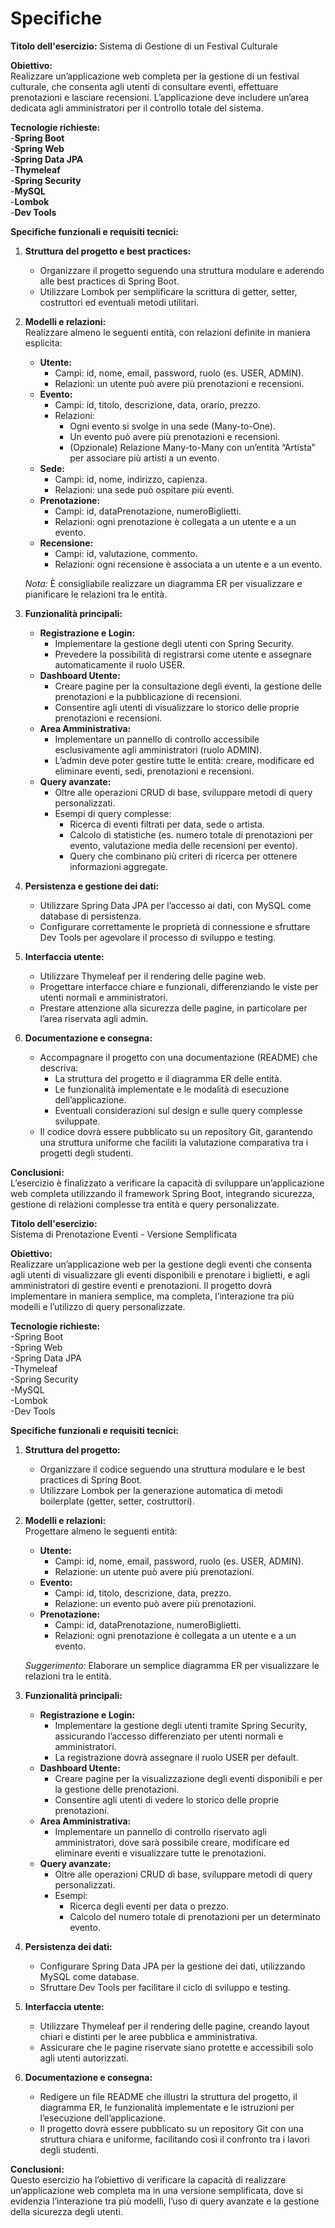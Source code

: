 # Specifiche

**Titolo dell'esercizio:**
Sistema di Gestione di un Festival Culturale

**Obiettivo:**  
Realizzare un’applicazione web completa per la gestione di un festival culturale, che consenta agli utenti di consultare eventi, effettuare prenotazioni e lasciare recensioni. L’applicazione deve includere un’area dedicata agli amministratori per il controllo totale del sistema.

**Tecnologie richieste:**  
-**Spring Boot**  
-**Spring Web**  
-**Spring Data JPA**  
-**Thymeleaf**  
-**Spring Security**  
-**MySQL**  
-**Lombok**  
-**Dev Tools**

**Specifiche funzionali e requisiti tecnici:**  

1. **Struttura del progetto e best practices:**  
   - Organizzare il progetto seguendo una struttura modulare e aderendo alle best practices di Spring Boot.  
   - Utilizzare Lombok per semplificare la scrittura di getter, setter, costruttori ed eventuali metodi utilitari.

2. **Modelli e relazioni:**  
   Realizzare almeno le seguenti entità, con relazioni definite in maniera esplicita:  
   - **Utente:**  
     - Campi: id, nome, email, password, ruolo (es. USER, ADMIN).  
     - Relazioni: un utente può avere più prenotazioni e recensioni.
   - **Evento:**  
     - Campi: id, titolo, descrizione, data, orario, prezzo.  
     - Relazioni:  
       - Ogni evento si svolge in una sede (Many-to-One).  
       - Un evento può avere più prenotazioni e recensioni.  
       - (Opzionale) Relazione Many-to-Many con un’entità “Artista” per associare più artisti a un evento.
   - **Sede:**  
     - Campi: id, nome, indirizzo, capienza.  
     - Relazioni: una sede può ospitare più eventi.
   - **Prenotazione:**  
     - Campi: id, dataPrenotazione, numeroBiglietti.  
     - Relazioni: ogni prenotazione è collegata a un utente e a un evento.
   - **Recensione:**  
     - Campi: id, valutazione, commento.  
     - Relazioni: ogni recensione è associata a un utente e a un evento.

   *Nota:* È consigliabile realizzare un diagramma ER per visualizzare e pianificare le relazioni tra le entità.

3. **Funzionalità principali:**  
   - **Registrazione e Login:**  
     - Implementare la gestione degli utenti con Spring Security.  
     - Prevedere la possibilità di registrarsi come utente e assegnare automaticamente il ruolo USER.  
   - **Dashboard Utente:**  
     - Creare pagine per la consultazione degli eventi, la gestione delle prenotazioni e la pubblicazione di recensioni.  
     - Consentire agli utenti di visualizzare lo storico delle proprie prenotazioni e recensioni.
   - **Area Amministrativa:**  
     - Implementare un pannello di controllo accessibile esclusivamente agli amministratori (ruolo ADMIN).  
     - L’admin deve poter gestire tutte le entità: creare, modificare ed eliminare eventi, sedi, prenotazioni e recensioni.  
   - **Query avanzate:**  
     - Oltre alle operazioni CRUD di base, sviluppare metodi di query personalizzati.  
     - Esempi di query complesse:  
       - Ricerca di eventi filtrati per data, sede o artista.  
       - Calcolo di statistiche (es. numero totale di prenotazioni per evento, valutazione media delle recensioni per evento).  
       - Query che combinano più criteri di ricerca per ottenere informazioni aggregate.

4. **Persistenza e gestione dei dati:**  
   - Utilizzare Spring Data JPA per l’accesso ai dati, con MySQL come database di persistenza.  
   - Configurare correttamente le proprietà di connessione e sfruttare Dev Tools per agevolare il processo di sviluppo e testing.

5. **Interfaccia utente:**  
   - Utilizzare Thymeleaf per il rendering delle pagine web.  
   - Progettare interfacce chiare e funzionali, differenziando le viste per utenti normali e amministratori.  
   - Prestare attenzione alla sicurezza delle pagine, in particolare per l’area riservata agli admin.

6. **Documentazione e consegna:**  
   - Accompagnare il progetto con una documentazione (README) che descriva:  
     - La struttura del progetto e il diagramma ER delle entità.  
     - Le funzionalità implementate e le modalità di esecuzione dell’applicazione.  
     - Eventuali considerazioni sul design e sulle query complesse sviluppate.  
   - Il codice dovrà essere pubblicato su un repository Git, garantendo una struttura uniforme che faciliti la valutazione comparativa tra i progetti degli studenti.

**Conclusioni:**  
L’esercizio è finalizzato a verificare la capacità di sviluppare un’applicazione web completa utilizzando il framework Spring Boot, integrando sicurezza, gestione di relazioni complesse tra entità e query personalizzate.

**Titolo dell'esercizio:**  
Sistema di Prenotazione Eventi - Versione Semplificata

**Obiettivo:**  
Realizzare un’applicazione web per la gestione degli eventi che consenta agli utenti di visualizzare gli eventi disponibili e prenotare i biglietti, e agli amministratori di gestire eventi e prenotazioni. Il progetto dovrà implementare in maniera semplice, ma completa, l’interazione tra più modelli e l’utilizzo di query personalizzate.

**Tecnologie richieste:**  
-Spring Boot  
-Spring Web  
-Spring Data JPA  
-Thymeleaf  
-Spring Security  
-MySQL  
-Lombok  
-Dev Tools

**Specifiche funzionali e requisiti tecnici:**  

1. **Struttura del progetto:**  
   - Organizzare il codice seguendo una struttura modulare e le best practices di Spring Boot.  
   - Utilizzare Lombok per la generazione automatica di metodi boilerplate (getter, setter, costruttori).

2. **Modelli e relazioni:**  
   Progettare almeno le seguenti entità:
   - **Utente:**  
     - Campi: id, nome, email, password, ruolo (es. USER, ADMIN).  
     - Relazione: un utente può avere più prenotazioni.
   - **Evento:**  
     - Campi: id, titolo, descrizione, data, prezzo.  
     - Relazione: un evento può avere più prenotazioni.
   - **Prenotazione:**  
     - Campi: id, dataPrenotazione, numeroBiglietti.  
     - Relazioni: ogni prenotazione è collegata a un utente e a un evento.

   *Suggerimento:* Elaborare un semplice diagramma ER per visualizzare le relazioni tra le entità.

3. **Funzionalità principali:**  
   - **Registrazione e Login:**  
     - Implementare la gestione degli utenti tramite Spring Security, assicurando l’accesso differenziato per utenti normali e amministratori.  
     - La registrazione dovrà assegnare il ruolo USER per default.
   - **Dashboard Utente:**  
     - Creare pagine per la visualizzazione degli eventi disponibili e per la gestione delle prenotazioni.  
     - Consentire agli utenti di vedere lo storico delle proprie prenotazioni.
   - **Area Amministrativa:**  
     - Implementare un pannello di controllo riservato agli amministratori, dove sarà possibile creare, modificare ed eliminare eventi e visualizzare tutte le prenotazioni.
   - **Query avanzate:**  
     - Oltre alle operazioni CRUD di base, sviluppare metodi di query personalizzati.  
     - Esempi:  
       - Ricerca degli eventi per data o prezzo.  
       - Calcolo del numero totale di prenotazioni per un determinato evento.

4. **Persistenza dei dati:**  
   - Configurare Spring Data JPA per la gestione dei dati, utilizzando MySQL come database.  
   - Sfruttare Dev Tools per facilitare il ciclo di sviluppo e testing.

5. **Interfaccia utente:**  
   - Utilizzare Thymeleaf per il rendering delle pagine, creando layout chiari e distinti per le aree pubblica e amministrativa.  
   - Assicurare che le pagine riservate siano protette e accessibili solo agli utenti autorizzati.

6. **Documentazione e consegna:**  
   - Redigere un file README che illustri la struttura del progetto, il diagramma ER, le funzionalità implementate e le istruzioni per l’esecuzione dell’applicazione.  
   - Il progetto dovrà essere pubblicato su un repository Git con una struttura chiara e uniforme, facilitando così il confronto tra i lavori degli studenti.

**Conclusioni:**  
Questo esercizio ha l’obiettivo di verificare la capacità di realizzare un’applicazione web completa ma in una versione semplificata, dove si evidenzia l’interazione tra più modelli, l’uso di query avanzate e la gestione della sicurezza degli utenti.